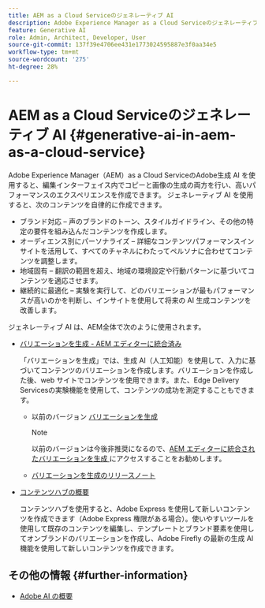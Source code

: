 ```yaml
---
title: AEM as a Cloud Serviceのジェネレーティブ AI
description: Adobe Experience Manager as a Cloud Serviceのジェネレーティブ AI について学ぶ
feature: Generative AI
role: Admin, Architect, Developer, User
source-git-commit: 137f39e4706ee431e1773024595887e3f0aa34e5
workflow-type: tm+mt
source-wordcount: '275'
ht-degree: 28%

---
```


# AEM as a Cloud Serviceのジェネレーティブ AI {#generative-ai-in-aem-as-a-cloud-service}

Adobe Experience Manager（AEM）as a Cloud ServiceのAdobe生成 AI を使用すると、編集インターフェイス内でコピーと画像の生成の両方を行い、高いパフォーマンスのエクスペリエンスを作成できます。 ジェネレーティブ AI を使用すると、次のコンテンツを自律的に作成できます。

* ブランド対応 – 声のブランドのトーン、スタイルガイドライン、その他の特定の要件を組み込んだコンテンツを作成します。
* オーディエンス別にパーソナライズ – 詳細なコンテンツパフォーマンスインサイトを活用して、すべてのチャネルにわたってペルソナに合わせてコンテンツを調整します。
* 地域固有 – 翻訳の範囲を超え、地域の環境設定や行動パターンに基づいてコンテンツを適応させます。
* 継続的に最適化 – 実験を実行して、どのバリエーションが最もパフォーマンスが高いのかを判断し、インサイトを使用して将来の AI 生成コンテンツを改善します。

ジェネレーティブ AI は、AEM全体で次のように使用されます。

* [バリエーションを生成 - AEM エディターに統合済み](/help/generative-ai/generate-variations-integrated-editor.md)

  「バリエーションを生成」では、生成 AI（人工知能）を使用して、入力に基づいてコンテンツのバリエーションを作成します。バリエーションを作成した後、web サイトでコンテンツを使用できます。また、Edge Delivery Servicesの実験機能を使用して、コンテンツの成功を測定することもできます。

   * 以前のバージョン [ バリエーションを生成 ](/help/generative-ai/generate-variations.md)

     >[!NOTE]
     >
     >以前のバージョンは今後非推奨になるので、[AEM エディターに統合されたバリエーションを生成 ](/help/generative-ai/generate-variations-integrated-editor.md) にアクセスすることをお勧めします。

   * [バリエーションを生成のリリースノート](/help/generative-ai/release-notes-generate-variations.md)

* [コンテンツハブの概要](/help/assets/product-overview.md)

  コンテンツハブを使用すると、Adobe Express を使用して新しいコンテンツを作成できます（Adobe Express 権限がある場合）。使いやすいツールを使用して既存のコンテンツを編集し、テンプレートとブランド要素を使用してオンブランドのバリエーションを作成し、Adobe Firefly の最新の生成 AI 機能を使用して新しいコンテンツを作成できます。

<!-- 
  * [AI Assistant in Adobe Experience Manager](/help/implementing/cloud-manager/aem-ai-assistant.md)
-->

## その他の情報 {#further-information}

* [Adobe AI の概要 ](https://www.adobe.com/ai/overview.html)
